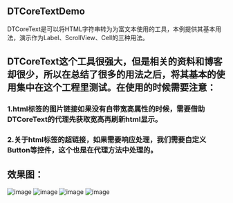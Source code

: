 ## DTCoreTextDemo
DTCoreText是可以将HTML字符串转为为富文本使用的工具，本例提供其基本用法，演示作为Label、ScrollView、Cell的三种用法。

## DTCoreText这个工具很强大，但是相关的资料和博客却很少，所以在总结了很多的用法之后，将其基本的使用集中在这个工程里测试。在使用的时候需要注意：
### 1.html标签的图片链接如果没有自带宽高属性的时候，需要借助DTCoreText的代理先获取宽高再刷新html显示。
### 2.关于html标签的超链接，如果需要响应处理，我们需要自定义Button等控件，这个也是在代理方法中处理的。

## 效果图：
![image](https://github.com/DreamcoffeeZS/DTCoreTextDemo/blob/master/Screenshots/DTcoreTextDemoImg1.png)
![image](https://github.com/DreamcoffeeZS/DTCoreTextDemo/blob/master/Screenshots/DTcoreTextDemoImg2.png)
![image](https://github.com/DreamcoffeeZS/DTCoreTextDemo/blob/master/Screenshots/DTcoreTextDemoImg3.png)
![image](https://github.com/DreamcoffeeZS/DTCoreTextDemo/blob/master/Screenshots/DTcoreTextDemoImg4.png)

